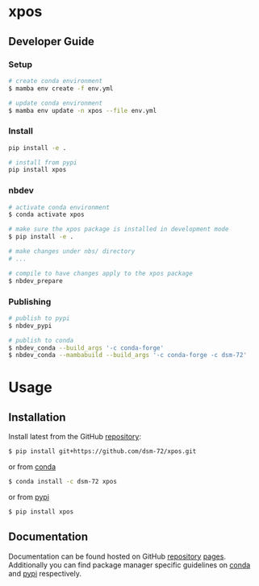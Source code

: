 # xpos

<!-- WARNING: THIS FILE WAS AUTOGENERATED! DO NOT EDIT! -->

## Developer Guide

### Setup

``` sh
# create conda environment
$ mamba env create -f env.yml

# update conda environment
$ mamba env update -n xpos --file env.yml
```

### Install

``` sh
pip install -e .

# install from pypi
pip install xpos
```

### nbdev

``` sh
# activate conda environment
$ conda activate xpos

# make sure the xpos package is installed in development mode
$ pip install -e .

# make changes under nbs/ directory
# ...

# compile to have changes apply to the xpos package
$ nbdev_prepare
```

### Publishing

``` sh
# publish to pypi
$ nbdev_pypi

# publish to conda
$ nbdev_conda --build_args '-c conda-forge'
$ nbdev_conda --mambabuild --build_args '-c conda-forge -c dsm-72'
```

# Usage

## Installation

Install latest from the GitHub
[repository](https://github.com/dsm-72/xpos):

``` sh
$ pip install git+https://github.com/dsm-72/xpos.git
```

or from [conda](https://anaconda.org/dsm-72/xpos)

``` sh
$ conda install -c dsm-72 xpos
```

or from [pypi](https://pypi.org/project/xpos/)

``` sh
$ pip install xpos
```

## Documentation

Documentation can be found hosted on GitHub
[repository](https://github.com/dsm-72/xpos)
[pages](https://dsm-72.github.io/xpos/). Additionally you can find
package manager specific guidelines on
[conda](https://anaconda.org/dsm-72/xpos) and
[pypi](https://pypi.org/project/xpos/) respectively.
